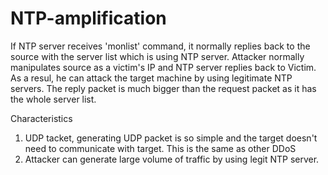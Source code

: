 # NTP-amplification

If NTP server receives 'monlist' command, it normally replies back to the source with the server list which is using NTP server. Attacker normally manipulates source as a victim's IP and NTP server replies back to Victim. As a resul, he can attack the target machine by using legitimate NTP servers. The reply packet is much bigger than the request packet as it has the whole server list. 

Characteristics
1. UDP tacket, generating UDP packet is so simple and the target doesn't need to communicate with target. This is the same as other DDoS
2. Attacker can generate large volume of traffic by using legit NTP server.
